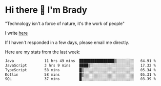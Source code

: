 # Hi there 👋 I'm Brady

"Technology isn't a force of nature, it's the work of people"

I write [here](https://github.com/hawk0120/blog)

If I haven't responded in a few days, please email me directly. 

Here are my stats from the last week:
<!--START_SECTION:waka-->

```txt
Java              11 hrs 49 mins  ████████████████▒░░░░░░░░   64.91 %
JavaScript        3 hrs 9 mins    ████▒░░░░░░░░░░░░░░░░░░░░   17.32 %
TypeScript        58 mins         █▒░░░░░░░░░░░░░░░░░░░░░░░   05.34 %
Kotlin            58 mins         █▒░░░░░░░░░░░░░░░░░░░░░░░   05.31 %
SQL               37 mins         █░░░░░░░░░░░░░░░░░░░░░░░░   03.39 %
```

<!--END_SECTION:waka-->


